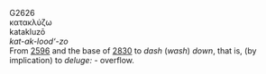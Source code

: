 <body>
  <p>G2626<br>  κατακλύζω  <br> katakluzō  <br><i>kat-ak-lood‘-zo </i><br>From <a href="g2596.htm">2596</a> and the base of <a href="g2830.htm">2830</a>  to <i>dash</i> (<i>wash</i>) <i>down</i>, that is, (by implication) to <i>deluge:</i> - overflow.<br></p>
 </body>